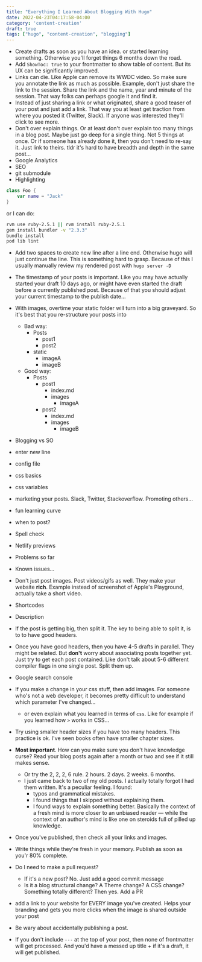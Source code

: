 ```yaml
---
title: "Everything I Learned About Blogging With Hugo"
date: 2022-04-23T04:17:58-04:00
category: 'content-creation'
draft: true
tags: ["hugo", "content-creation", "blogging"]
---
```

- Create drafts as soon as you have an idea. or started learning something. Otherwise you'll forget things 6 months down the road. 
- Add `ShowToc: true` to your frontmatter to show table of content. But its UX can be significantly improved. 
- Links can die. Like Apple can remove its WWDC video. So make sure you annotate the link as much as possible. Example, don't just share the link to the session. Share the link and the name, year and minute of the session. That way folks can perhaps google it and find it. 
- Instead of just sharing a link or what originated, share a good teaser of your post and just add a link. That way you at least get traction from where you posted it (Twitter, Slack). If anyone was interested they'll click to see more.
- Don't over explain things. Or at least don't over explain too many things in a blog post. Maybe just go deep for a single thing. Not 5 things at once. Or if someone has already done it, then you don't need to re-say it. Just link to theirs. 
tldr it's hard to have breadth and depth in the same post...
- Google Analytics
- SEO
- git submodule
- Highlighting 
```swift { hl_lines=["16-20"]} 
class Foo {
    var name = "Jack"
}

```

or I can do: 

```bash {linenos=true linenostart=1}
rvm use ruby-2.5.1 || rvm install ruby-2.5.1
gem install bundler -v "2.3.3" 
bundle install
pod lib lint
```

- Add two spaces to create new line after a line end. Otherwise hugo will just continue the line. This is something hard to grasp. Because of this I usually manually review my rendered post with `hugo server -D`
- The timestamp of your posts is important. Like you may have actually started your draft 10 days ago, or might have even started the draft before a currently published post. Because of that you should adjust your current timestamp to the publish date...
- With images, overtime your static folder will turn into a big graveyard. So it's best that you re-structure your posts into 
    - Bad way: 
        - Posts
            - post1
            - post2
        - static
            - imageA
            - imageB
    - Good way: 
        - Posts
            - post1
                - index.md
                - images
                    - imageA
            - post2
                - index.md
                - images
                    - imageB
- Blogging vs SO
- enter new line 
- config file 
- css basics
- css variables
- marketing your posts. Slack, Twitter, Stackoverflow. Promoting others...
- fun learning curve
- when to post? 
- Spell check
- Netlify previews
- Problems so far
- Known issues...
- Don't just post images. Post videos/gifs as well. They make your website **rich**. Example instead of screenshot of Apple's Playground, actually take a short video. 
- Shortcodes
- Description
- If the post is getting big, then split it. The key to being able to split it, is to to have good headers. 
- Once you have good headers, then you have 4-5 drafts in parallel. They might be related. But **don't** worry about associating posts together yet. Just try to get each post contained. Like don't talk about 5-6 different compiler flags in one single post. Split them up. 
- Google search console
- If you make a change in your css stuff, then add images. For someone who's not a web developer, it becomes pretty difficult to understand which parameter I've changed...
    - or even explain what you learned in terms of `css`. Like for example if you learned how `>` works in CSS...
- Try using smaller header sizes if you have too many headers. This practice is ok. I've seen books often have smaller chapter sizes. 
- **Most important**. How can you make sure you don't have knowledge curse? Read your blog posts again after a month or two and see if it still makes sense. 
    - Or try the 2, 2, 2, 6 rule. 2 hours. 2 days. 2 weeks. 6 months. 
    - I just came back to two of my old posts. I actually totally forgot I had them written. It's a peculiar feeling. I found: 
        - typos and grammatical mistakes. 
        - I found things that I skipped without explaining them. 
        - I found ways to explain something better. 
    Basically the context of a fresh mind is more closer to an unbiased reader — while the context of an author's mind is like one on steroids full of pilled up knowledge.
- Once you've published, then check all your links and images. 
- Write things while they're fresh in your memory. Publish as soon as you'r 80% complete.

- Do I need to make a pull request? 
    - If it's a new post? No. Just add a good commit message
    - Is it a blog structural change? A Theme change? A CSS change? Something totally different? Then yes. Add a PR
- add a link to your website for EVERY image you've created. Helps your branding and gets you more clicks when the image is shared outside your post 
- Be wary about accidentally publishing a post. 
- If you don't include `---` at the top of your post, then none of frontmatter will get processed. And you'd have a messed up title + if it's a draft, it will get published. 